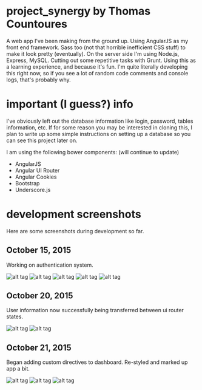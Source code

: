 # project_synergy by Thomas Countoures
A web app I've been making from the ground up. Using AngularJS as my front end framework. Sass too (not that horrible inefficient CSS stuff) to make it look pretty (eventually). On the server side I'm using Node.js, Express, MySQL. Cutting out some repetitive tasks with Grunt. Using this as a learning experience, and because it's fun. I'm quite literally developing this right now, so if you see a lot of random code comments and console logs, that's probably why.

# important (I guess?) info
I've obviously left out the database information like login, password, tables information, etc. If for some reason you may be interested in cloning this, I plan to write up some simple instructions on setting up a database so you can see this project later on. 

I am using the following bower components: (will continue to update)

* AngularJS
* Angular UI Router
* Angular Cookies
* Bootstrap
* Underscore.js

# development screenshots

Here are some screenshots during development so far.

## October 15, 2015

Working on authentication system.

![alt tag](https://raw.github.com/thomascountoures/project_synergy/screenshots/screenshots/screen1.png)
![alt tag](https://raw.github.com/thomascountoures/project_synergy/screenshots/screenshots/screen2.png)
![alt tag](https://raw.github.com/thomascountoures/project_synergy/screenshots/screenshots/screen3.png)
![alt tag](https://raw.github.com/thomascountoures/project_synergy/screenshots/screenshots/screen4.png)
![alt tag](https://raw.github.com/thomascountoures/project_synergy/screenshots/screenshots/screen5.png)

## October 20, 2015

User information now successfully being transferred between ui router states.

![alt tag](https://raw.github.com/thomascountoures/project_synergy/screenshots/screenshots/screen6.png)
![alt tag](https://raw.github.com/thomascountoures/project_synergy/screenshots/screenshots/screen7.png)

## October 21, 2015

Began adding custom directives to dashboard. Re-styled and marked up app a bit.

![alt tag](https://raw.github.com/thomascountoures/project_synergy/screenshots/screenshots/screen8.png)
![alt tag](https://raw.github.com/thomascountoures/project_synergy/screenshots/screenshots/screen9.png)
![alt tag](https://raw.github.com/thomascountoures/project_synergy/screenshots/screenshots/screen10.png)